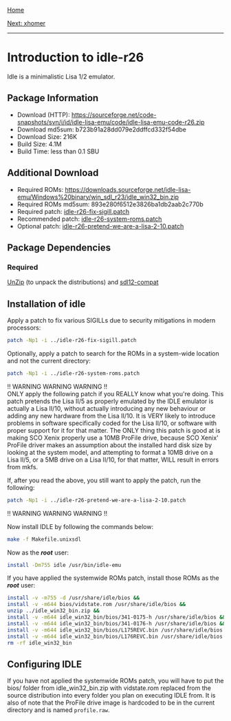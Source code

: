 [Home](../)

[Next: xhomer](./2-xhomer.md)

***

# Introduction to idle-r26
Idle is a minimalistic Lisa 1/2 emulator.

## Package Information
- Download (HTTP): https://sourceforge.net/code-snapshots/svn/i/id/idle-lisa-emu/code/idle-lisa-emu-code-r26.zip
- Download md5sum: b723b91a28dd079e2ddffcd332f54dbe
- Download Size: 216K
- Build Size: 4.1M
- Build Time: less than 0.1 SBU

## Additional Download
- Required ROMs: https://downloads.sourceforge.net/idle-lisa-emu/Windows%20binary/win_sdl_r23/idle_win32_bin.zip
- Required ROMs md5sum: 893e280f6512e3826ba1db2aab2c770b
- Required patch: [idle-r26-fix-sigill.patch](./patches/idle/idle-r26-fix-sigill.patch)
- Recommended patch: [idle-r26-system-roms.patch](./patches/idle/idle-r26-system-roms.patch)
- Optional patch: [idle-r26-pretend-we-are-a-lisa-2-10.patch](./patches/idle/idle-r26-pretend-we-are-a-lisa-2-10.patch)

## Package Dependencies
### Required
  [UnZip](https://www.linuxfromscratch.org/blfs/view/svn/general/unzip.html) (to unpack the distributions) and
  [sdl12-compat](https://www.linuxfromscratch.org/blfs/view/svn/multimedia/sdl.html)

## Installation of idle
Apply a patch to fix various SIGILLs due to security mitigations in modern processors:
```Bash
patch -Np1 -i ../idle-r26-fix-sigill.patch
```

Optionally, apply a patch to search for the ROMs in a system-wide location and not the
current directory:
```Bash
patch -Np1 -i ../idle-r26-system-roms.patch
```

!! WARNING WARNING WARNING !!  
ONLY apply the following patch if you REALLY know what you're doing. This patch pretends
the Lisa II/5 as properly emulated by the IDLE emulator is actually a Lisa II/10, without
actually introducing any new behaviour or adding any new hardware from the Lisa II/10.
It is VERY likely to introduce problems in software specifically coded for the Lisa II/10,
or software with proper support for it for that matter. The ONLY thing this patch is good at
is making SCO Xenix properly use a 10MB ProFile drive, because SCO Xenix' ProFile driver
makes an assumption about the installed hard disk size by looking at the system model,
and attempting to format a 10MB drive on a Lisa II/5, or a 5MB drive on a Lisa II/10, for
that matter, WILL result in errors from mkfs.  
  
If, after you read the above, you still want to apply the patch, run the following:
```Bash
patch -Np1 -i ../idle-r26-pretend-we-are-a-lisa-2-10.patch
```
!! WARNING WARNING WARNING !!  

Now install IDLE by following the commands below:
```Bash
make -f Makefile.unixsdl
```

Now as the ***root*** user:
```Bash
install -Dm755 idle /usr/bin/idle-emu
```

If you have applied the systemwide ROMs patch, install those ROMs as the ***root*** user:
```Bash
install -v -m755 -d /usr/share/idle/bios &&
install -v -m644 bios/vidstate.rom /usr/share/idle/bios &&
unzip ../idle_win32_bin.zip &&
install -v -m644 idle_win32_bin/bios/341-0175-h /usr/share/idle/bios &&
install -v -m644 idle_win32_bin/bios/341-0176-h /usr/share/idle/bios &&
install -v -m644 idle_win32_bin/bios/L175REVC.bin /usr/share/idle/bios &&
install -v -m644 idle_win32_bin/bios/L176REVC.bin /usr/share/idle/bios &&
rm -rf idle_win32_bin
```

## Configuring IDLE
If you have not applied the systemwide ROMs patch, you will have to put the bios/ folder
from idle_win32_bin.zip with vidstate.rom replaced from the source distribution into every
folder you plan on executing IDLE from. It is also of note that the ProFile drive image
is hardcoded to be in the current directory and is named ``profile.raw``.
